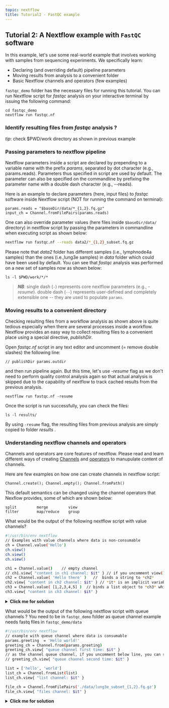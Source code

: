 ```yaml
---
topic: nextflow
title: Tutorial2 - FastQC example
---
```


## Tutorial 2: A Nextflow example with `FastQC` software
In this example,  let's use some real-world example that involves working with samples from sequencing experiments. We specifically learn:
- Declaring (and overriding default) pipeline parameters
- Moving results from analysis to a convenient folder
- Basic Nextflow channels and operators (few examples)

`fastqc_demo` folder has the necessary files for running this tutorial. You can run Nextflow script for *fastqc* analysis on your interactive terminal by issuing the following command:

```nextflow
cd fastqc_demo
nextflow run fastqc.nf 
```
### Identify resulting files from *fastqc* analysis ?

*tip*: check $PWD/work directory as shown in previous example

### Passing parameters to nextflow pipeline
Nextflow parameters inside a script are declared by prepending to a variable name with the prefix *params*, separated by dot character (e.g., params.reads). Parameters thus specified in script are used by default. The parameter can also be specified on the commandline by prefixing the parameter name with a double dash character (e.g., --reads). 
 
Here is an example to declare parameters (here, input files) to *fastqc* software inside Nextflow script (NOT for running the command on terminal):

```nextflow
params.reads = "$baseDir/data/*_{1,2}.fq.gz"
input_ch = Channel.fromFilePairs(params.reads)
```
One can also override parameter values (here files inside `$baseDir/data/` directory) in nextflow script by passing the parameters in commandline when executing script as shown below:

```bash
nextflow run fastqc.nf --reads data2/*_{1,2}_subset.fq.gz
```
Please note that *data2* folder has different samples (i.e., lymphnode4a samples) than the ones (i.e.,lung3e samples) in *data* folder which could have been used by default. You can see that *fastqc* analysis was performed on a new set of samples now as shown below:  

```
ls -l $PWD/work/*/*
```
> **_NB_**: single dash (`-`) represents core nextflow parameters (e.g., *-resume*). double dash (`--`) represents user-defined and completely extensible one -- they are used to populate `params`.

### Moving results to a convenient directory

Checking resulting files from a workflow analysis as shown above is quite tedious especially when there are several processes inside a workflow. Nextflow provides an easy way to collect resulting files to a convenient place using a special directive, *publishDir*.

Open *fastqc.nf* script in any text editor and uncomment (= remove double slashes) the following line:

```nextflow
// publishDir params.outdir 
```
and then run pipeline again. But this time, let's use *-resume* flag as we don't need to perform quality control analysis again so that actual analysis is skipped due to the capability of nextflow to track cached results from the previous analysis.  

```nextflow
nextflow run fastqc.nf -resume
```
Once the script is run successfully, you can check the files:

```
ls -l results/
````
By using `-resume` flag, the resulting files from previous analysis are simply copied to folder *results* .

### Understanding nextflow channels and operators 
Channels and operators are core features of nextflow. Please read and learn different ways of creating [Channels](https://www.nextflow.io/docs/latest/channel.html) and [operators](https://www.nextflow.io/docs/latest/operator.html) to manupulate content of channels.  

Here are few examples on how one can create channels in nextflow script:
```nextflow
Channel.create(); Channel.empty(); Channel.fromPath()
 ```
This default semantics can be changed using the channel operators that Nexflow provides, some of which are shown below:

```nextflow
split         merge         view
filter        map/reduce    group
```

What would be the output of the following nextflow script with value channels?
```bash
#!/usr/bin/env nextflow
// Examples with value channels where data is non-consumable
ch = Channel.value('Hello')
ch.view()
ch.view()
ch.view()

ch1 = Channel.value()    // empty channel
// ch1.view{ "content in ch1 channel: $it" } // if you uncomment view() method will wait for data
ch2 = Channel.value( 'Hello there' )   //  binds a string to *ch2*
ch2.view{ "content in ch2 channel: $it" } // *it* is an implicit variable
ch3 = Channel.value( [1,2,3,4,5] )  // binds a list object to *ch3* which will be emitted as a sole emission.
ch3.view{ "content in ch3 channel: $it" } 

```

<details>
<summary> <b> Click me for solution </b></summary>
<pre>	
N E X T F L O W  ~  version 20.07.1
Launching `value.nf` [elated_lumiere] - revision: b486c90fcb
Hello
Hello
Hello
content in ch2 channel: Hello there
content in ch3 channel: [1, 2, 3, 4, 5]
</pre>
</details>

What would be the output of the following nextflow script with queue channels ?
You need to be in `fastqc_demo` folder as queue channel example needs fastq files in `fastqc_demo/data`
```bash
#!/usr/bin/env nextflow
// example with queue channel where data is consumable
params.greeting  = 'Hello world!'
greeting_ch = Channel.from(params.greeting)
greeting_ch.view{ "queue channel first time: $it" }
// as the channel queue channel, if you uncomment below line, you can see error: Channel `greeting_ch` has been used as an input by more than a process or an operator
// greeting_ch.view{ "queue channel second time: $it" }  

list = ['hello', 'world']
list_ch = Channel.fromList(list)
list_ch.view{ "list channel: $it" }

file_ch = Channel.fromFilePairs('./data/lung3e_subset_{1,2}.fq.gz')
file_ch.view{ "files channel: $it" }
```
<details>
<summary> <b> Click me for solution </b></summary>
<pre>	
N E X T F L O W  ~  version 20.07.1
Launching `queue.nf` [pensive_becquerel] - revision: 9ddca4d6bf
list channel: hello
list channel: world
queue channel first time: Hello world!
files channel: [lung3e_subset, [/scratch/project_2003682/yetukuri/nextflow_tutorial/fastqc_demo/data/lung3e_subset_1.fq.gz, /scratch/project_2003682/yetukuri/nextflow_tutorial/fastqc_demo/data/lung3e_subset_2.fq.gz]]
</pre>
</details>
